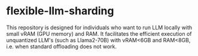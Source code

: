 # flexible-llm-sharding
This repository is designed for individuals who want to run LLM locally with small vRAM (GPU memory) and RAM. It facilitates the efficient execution of unquantized LLM's (such as Llama2-70B) with vRAM&lt;6GB and RAM&lt;8GB, i.e. when standard offloading does not work.
